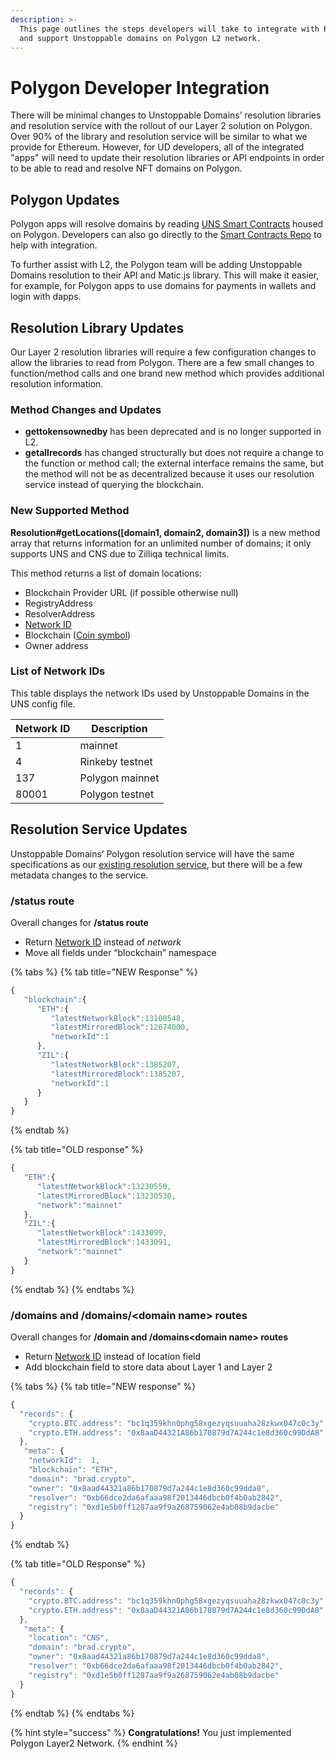 ```yaml
---
description: >-
  This page outlines the steps developers will take to integrate with Polygon
  and support Unstoppable domains on Polygon L2 network.
---
```


# Polygon Developer Integration

There will be minimal changes to Unstoppable Domains’ resolution libraries and resolution service with the rollout of our Layer 2 solution on Polygon. Over 90% of the library and resolution service will be similar to what we provide for Ethereum. However, for UD developers, all of the integrated "apps" will need to update their resolution libraries or API endpoints in order to be able to read and resolve NFT domains on Polygon.

## Polygon Updates

Polygon apps will resolve domains by reading [UNS Smart Contracts](../domain-registry-essentials/uns-smart-contracts.md#interfaces) housed on Polygon. Developers can also go directly to the [Smart Contracts Repo](https://github.com/unstoppabledomains/uns/blob/main/Contracts.md) to help with integration.

To further assist with L2, the Polygon team will be adding Unstoppable Domains resolution to their API and Matic.js library. This will make it easier, for example, for Polygon apps to use domains for payments in wallets and login with dapps.

## Resolution Library Updates

Our Layer 2 resolution libraries will require a few configuration changes to allow the libraries to read from Polygon. There are a few small changes to function/method calls and one brand new method which provides additional resolution information.&#x20;

### Method Changes and Updates

* **gettokensownedby** has been deprecated and is no longer supported in L2.
* **getallrecords** has changed structurally but does not require a change to the function or method call; the external interface remains the same, but the method will not be as decentralized because it uses our resolution service instead of querying the blockchain.

### New Supported Method

**Resolution#getLocations(\[domain1, domain2, domain3])** is a new method array that returns information for an unlimited number of domains; it only supports UNS and CNS due to Zilliqa technical limits.&#x20;

This method returns a list of domain locations:

* Blockchain Provider URL (if possible otherwise null)
* RegistryAddress&#x20;
* ResolverAddress&#x20;
* [Network ID](https://chainlist.org)&#x20;
* Blockchain ([Coin symbol](https://github.com/satoshilabs/slips/blob/master/slip-0044.md))&#x20;
* Owner address

### List of Network IDs

This table displays the network IDs used by Unstoppable Domains in the UNS config file.

| Network ID | Description     |
| ---------- | --------------- |
| 1          | mainnet         |
| 4          | Rinkeby testnet |
| 137        | Polygon mainnet |
| 80001      | Polygon testnet |

## Resolution Service Updates

Unstoppable Domains’ Polygon resolution service will have the same specifications as our [existing resolution service](http://resolve.unstoppabledomains.com/api-docs/), but there will be a few metadata changes to the service.

### /status route

Overall changes for **/status route**

* Return [Network ID](https://chainlist.org) instead of _network_&#x20;
* Move all fields under “blockchain” namespace

{% tabs %}
{% tab title="NEW Response" %}
```javascript
{
   "blockchain":{
      "ETH":{
         "latestNetworkBlock":13100548,
         "latestMirroredBlock":12674000,
         "networkId":1
      },
      "ZIL":{
         "latestNetworkBlock":1385207,
         "latestMirroredBlock":1385207,
         "networkId":1
      }
   }
}
```
{% endtab %}

{% tab title="OLD response" %}
```javascript
{
   "ETH":{
      "latestNetworkBlock":13230550,
      "latestMirroredBlock":13230530,
      "network":"mainnet"
   },
   "ZIL":{
      "latestNetworkBlock":1433099,
      "latestMirroredBlock":1433091,
      "network":"mainnet"
   }
}
```
{% endtab %}
{% endtabs %}

### /domains and /domains/\<domain name> routes

Overall changes for **/domain and /domains\<domain name> routes**

* Return [Network ID](https://chainlist.org) instead of location field
* Add blockchain field to store data about Layer 1 and Layer 2

{% tabs %}
{% tab title="NEW response" %}
```javascript
{
  "records": {
    "crypto.BTC.address": "bc1q359khn0phg58xgezyqsuuaha28zkwx047c0c3y",
    "crypto.ETH.address": "0x8aaD44321A86b170879d7A244c1e8d360c99DdA8"
  },
   "meta": {
    "networkId":  1,
    "blockchain": "ETH",
    "domain": "brad.crypto",
    "owner": "0x8aad44321a86b170879d7a244c1e8d360c99dda8",
    "resolver": "0xb66dce2da6afaaa98f2013446dbcb0f4b0ab2842",
    "registry": "0xd1e5b0ff1287aa9f9a268759062e4ab08b9dacbe"
  }
}
```
{% endtab %}

{% tab title="OLD Response" %}
```javascript
{
  "records": {
    "crypto.BTC.address": "bc1q359khn0phg58xgezyqsuuaha28zkwx047c0c3y",
    "crypto.ETH.address": "0x8aaD44321A86b170879d7A244c1e8d360c99DdA8"
  },
   "meta": {
    "location": "CNS",
    "domain": "brad.crypto",
    "owner": "0x8aad44321a86b170879d7a244c1e8d360c99dda8",
    "resolver": "0xb66dce2da6afaaa98f2013446dbcb0f4b0ab2842",
    "registry": "0xd1e5b0ff1287aa9f9a268759062e4ab08b9dacbe"
  }
}
```
{% endtab %}
{% endtabs %}

{% hint style="success" %}
**Congratulations!** You just implemented Polygon Layer2 Network.
{% endhint %}
